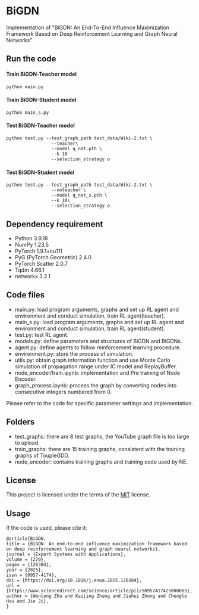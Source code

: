 # BiGDN

Implementation of "BiGDN: An End-To-End Influence Maximization Framework Based on Deep Reinforcement Learning and Graph Neural Networks"

Run the code
------------

#### Train BiGDN-Teacher model

	python main.py 

#### Train BiGDN-Student model

	python main_s.py 

#### Test BiGDN-Teacher model

	python test.py --test_graph_path test_data/Wiki-2.txt \
                     --teacher\
                     --model q_net.pth \
                     --k 10 
                     --selection_strategy o

#### Test BiGDN-Student model

	python test.py --test_graph_path test_data/Wiki-2.txt \
                     --noteacher \
                     --model q_net_s.pth \
                     --k 10\
                     --selection_strategy o


Dependency requirement
----------------------

- Python 3.9.18
- NumPy 1.23.5
- PyTorch 1.9.1+cu111
- PyG (PyTorch Geometric) 2.4.0
- PyTorch Scatter 2.0.7
- Tqdm 4.66.1
- networkx 3.2.1

Code files
----------

- main.py: load program arguments, graphs and set up RL agent and environment and conduct simulation, train RL agent(teacher).
- main_s.py: load program arguments, graphs and set up RL agent and environment and conduct simulation, train RL agent(student).
- test.py: test RL agent.
- models.py: define parameters and structures of BiGDN and BiGDNs.  
- agent.py: define agents to follow reinforcement learning procedure.
- environment.py: store the process of simulation.  
- utils.py: obtain graph information function and use Monte Carlo simulation of propagation range under IC model and ReplayBuffer.
- node_encoder/train.ipynb: implementation and Pre training of Node Encoder.
- graph_process.ipynb: process the graph by converting nodes into consecutive integers numbered from 0.

Please refer to the code for specific parameter settings and implementation.

Folders
----------

- test_graphs: there are 8 test graphs, the YouTube graph file is too large to upload.
- train_graphs: there are 15 training graphs, consistent with the training graphs of ToupleGDD.
- node_encoder: contains training graphs and training code used by NE.

License
-------
This project is licensed under the terms of the [MIT](LICENSE) license.

Usage
-------
If the code is used, please cite it:

```text
@article{BiGDN,
title = {BiGDN: An end-to-end influence maximization framework based on deep reinforcement learning and graph neural networks},
journal = {Expert Systems with Applications},
volume = {270},
pages = {126384},
year = {2025},
issn = {0957-4174},
doi = {https://doi.org/10.1016/j.eswa.2025.126384},
url = {https://www.sciencedirect.com/science/article/pii/S0957417425000065},
author = {Wenlong Zhu and Kaijing Zhang and Jiahui Zhong and Chengle Hou and Jie Ji},
}
```
